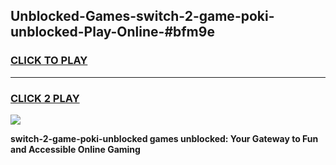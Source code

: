 
## Unblocked-Games-switch-2-game-poki-unblocked-Play-Online-#bfm9e
<h3>
<a href="https://premium.freeplayer.one?title=switch-2-game-poki-unblocked&ref=27F">CLICK TO PLAY</a></h3>
<hr>

<h3>
<a href="https://premium.freeplayer.one?title=switch-2-game-poki-unblocked&ref=27F">CLICK 2 PLAY</a>
  
</h3>

<a href="https://premium.freeplayer.one?title=switch-2-game-poki-unblocked&ref=27F"><img src="https://clearcache.store/games.png"></a>


**switch-2-game-poki-unblocked games unblocked: Your Gateway to Fun and Accessible Online Gaming**
